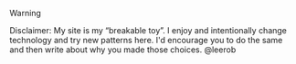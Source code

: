 > [!WARNING]
> Disclaimer: My site is my “breakable toy”. I enjoy and intentionally change technology and try new patterns here. I'd encourage you to do the same and then write about why you made those choices. @leerob
